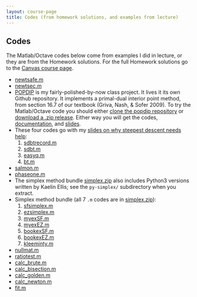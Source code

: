 ```yaml
---
layout: course-page
title: Codes (from homework solutions, and examples from lecture)
---
```


## Codes

The Matlab/Octave codes below come from examples I did in lecture, or they are from the Homework solutions.  For the full Homework solutions go to the [Canvas course page](https://canvas.alaska.edu/courses/21663).

<!--
  * [.m](assets/codes/F24/.m)
-->

  * [newtsafe.m](assets/codes/F24/newtsafe.m)
  * [newtsec.m](assets/codes/F24/newtsec.m)
  * [POPDIP](https://github.com/bueler/popdip) is my fairly-polished-by-now class project.  It lives it its own Github repository.  It implements a primal-dual interior point method, from section 16.7 of our textbook (Griva, Nash, & Sofer 2009).  To try the Matlab/Octave code you should either [clone the popdip repository](https://github.com/bueler/popdip) or [download a .zip release](https://github.com/bueler/popdip/releases/tag/v1.2).  Either way you will get the codes, [documentation](https://github.com/bueler/popdip/blob/main/doc.pdf), and [slides](https://github.com/bueler/popdip/blob/main/slides.pdf).
  * These four codes go with my [slides on why steepest descent needs help](assets/slides/F24/sdneedshelp.pdf):
      1. [sdbtrecord.m](assets/codes/F24/sdbtrecord.m)
      2. [sdbt.m](assets/codes/F24/sdbt.m)
      3. [easyq.m](assets/codes/F24/easyq.m)
      4. [bt.m](assets/codes/F24/bt.m)
  * [salmon.m](assets/codes/F24/salmon.m)
  * [phaseone.m](assets/codes/F24/phaseone.m)
  * The simplex method bundle [simplex.zip](assets/codes/F24/simplex.zip) also includes Python3 versions written by Kaelin Ellis; see the `py-simplex/` subdirectory when you extract.
  * Simplex method bundle (all 7 `.m` codes are in [simplex.zip](assets/codes/F24/simplex.zip)):
      1. [sfsimplex.m](assets/codes/F24/simplex/sfsimplex.m)
      2. [ezsimplex.m](assets/codes/F24/simplex/ezsimplex.m)
      3. [myexSF.m](assets/codes/F24/simplex/myexSF.m)
      4. [myexEZ.m](assets/codes/F24/simplex/myexEZ.m)
      5. [bookexSF.m](assets/codes/F24/simplex/bookexSF.m)
      6. [bookexEZ.m](assets/codes/F24/simplex/bookexEZ.m)
      7. [kleeminty.m](assets/codes/F24/simplex/kleeminty.m)
  * [nullmat.m](assets/codes/F24/nullmat.m)
  * [ratiotest.m](assets/codes/F24/ratiotest.m)
  * [calc_brute.m](assets/codes/F24/calc_brute.m)
  * [calc_bisection.m](assets/codes/F24/calc_bisection.m)
  * [calc_golden.m](assets/codes/F24/calc_golden.m)
  * [calc_newton.m](assets/codes/F24/calc_newton.m)
  * [fit.m](assets/codes/F24/fit.m)

<div style="padding-bottom: 100px"></div>
